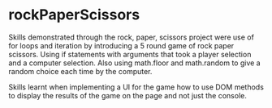 # rockPaperScissors
Skills demonstrated through the rock, paper, scissors project were use of for loops and iteration by introducing a 5 round game of rock paper scissors. Using if statements with arguments that took a player selection and a computer selection. Also using math.floor and math.random to give a random choice each time by the computer.

Skills learnt when implementing a UI for the game how to use DOM methods to display the results of the game on the page and not just the console.
